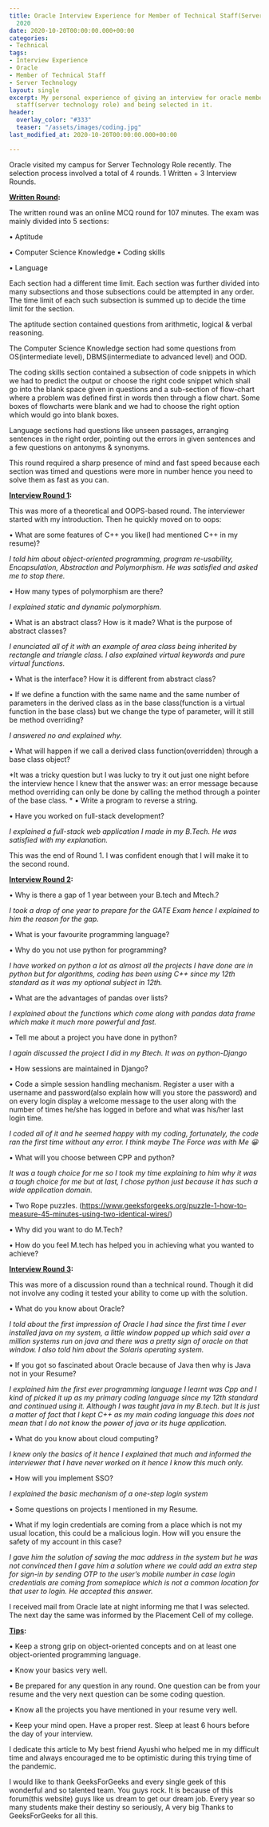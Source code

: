 ```yaml
---
title: Oracle Interview Experience for Member of Technical Staff(Server Technology)
  2020
date: 2020-10-20T00:00:00.000+00:00
categories:
- Technical
tags:
- Interview Experience
- Oracle
- Member of Technical Staff
- Server Technology
layout: single
excerpt: My personal experience of giving an interview for oracle member of technical
  staff(server technology role) and being selected in it.
header:
  overlay_color: "#333"
  teaser: "/assets/images/coding.jpg"
last_modified_at: 2020-10-20T00:00:00.000+00:00

---
```

Oracle visited my campus for Server Technology Role recently. The selection process involved a total of 4 rounds. 1 Written + 3 Interview Rounds.

**<u>Written Round</u>:**

The written round was an online MCQ round for 107 minutes. The exam was mainly divided into 5 sections:

• Aptitude

• Computer Science Knowledge
• Coding skills

• Language

Each section had a different time limit. Each section was further divided into many subsections and those subsections could be attempted in any order. The time limit of each such subsection is summed up to decide the time limit for the section.

The aptitude section contained questions from arithmetic, logical & verbal reasoning.

The Computer Science Knowledge section had some questions from OS(intermediate level), DBMS(intermediate to advanced level) and OOD.

The coding skills section contained a subsection of code snippets in which we had to predict the output or choose the right code snippet which shall go into the blank space given in questions and a sub-section of flow-chart where a problem was defined first in words then through a flow chart. Some boxes of flowcharts were blank and we had to choose the right option which would go into blank boxes.

Language sections had questions like unseen passages, arranging sentences in the right order, pointing out the errors in given sentences and a few questions on antonyms & synonyms.

This round required a sharp presence of mind and fast speed because each section was timed and questions were more in number hence you need to solve them as fast as you can.

**<u>Interview Round 1</u>:**

This was more of a theoretical and OOPS-based round. The interviewer started with my introduction. Then he quickly moved on to oops:

• What are some features of C++ you like(I had mentioned C++ in my resume)?

_I told him about object-oriented programming, program re-usability, Encapsulation, Abstraction and Polymorphism. He was satisfied and asked me to stop there._

• How many types of polymorphism are there?

_I explained static and dynamic polymorphism._

• What is an abstract class? How is it made? What is the purpose of abstract classes?

_I enunciated all of it with an example of area class being inherited by rectangle and triangle class. I also explained virtual keywords and pure virtual functions._

• What is the interface? How it is different from abstract class?

• If we define a function with the same name and the same number of parameters in the derived class as in the base class(function is a virtual function in the base class) but we change the type of parameter, will it still be method overriding?

_I answered no and explained why._

• What will happen if we call a derived class function(overridden) through a base class object?

\*It was a tricky question but I was lucky to try it out just one night before the interview hence I knew that the answer was: an error message because method overriding can only be done by calling the method through a pointer of the base class. * • Write a program to reverse a string.

• Have you worked on full-stack development?

_I explained a full-stack web application I made in my B.Tech. He was satisfied with my explanation._

This was the end of Round 1. I was confident enough that I will make it to the second round.

**<u>Interview Round 2</u>:**

• Why is there a gap of 1 year between your B.tech and Mtech.?

_I took a drop of one year to prepare for the GATE Exam hence I explained to him the reason for the gap._

• What is your favourite programming language?

• Why do you not use python for programming?

_I have worked on python a lot as almost all the projects I have done are in python but for algorithms, coding has been using C++ since my 12th standard as it was my optional subject in 12th._

• What are the advantages of pandas over lists?

_I explained about the functions which come along with pandas data frame which make it much more powerful and fast._

• Tell me about a project you have done in python?

_I again discussed the project I did in my Btech. It was on python-Django_

• How sessions are maintained in Django?

• Code a simple session handling mechanism. Register a user with a username and password(also explain how will you store the password) and on every login display a welcome message to the user along with the number of times he/she has logged in before and what was his/her last login time.

_I coded all of it and he seemed happy with my coding, fortunately, the code ran the first time without any error. I think maybe The Force was with Me :grinning:_

• What will you choose between CPP and python?

_It was a tough choice for me so I took my time explaining to him why it was a tough choice for me but at last, I chose python just because it has such a wide application domain._

• Two Rope puzzles. (https://www.geeksforgeeks.org/puzzle-1-how-to-measure-45-minutes-using-two-identical-wires/)

• Why did you want to do M.Tech?

• How do you feel M.tech has helped you in achieving what you wanted to achieve?

**<u>Interview Round 3</u>:**

This was more of a discussion round than a technical round. Though it did not involve any coding it tested your ability to come up with the solution.

• What do you know about Oracle?

_I told about the first impression of Oracle I had since the first time I ever installed java on my system, a little window popped up which said over a million systems run on java and there was a pretty sign of oracle on that window. I also told him about the  Solaris operating system._

• If you got so fascinated about Oracle because of Java then why is Java not in your Resume?

_I explained him the first ever programming language I learnt was Cpp and I kind of picked it up as my primary coding language since my 12th standard and continued using it. Although I was taught java in my B.tech. but It is just a matter of fact that I kept C++ as my main coding language this does not mean that I do not know the power of java or its huge application._

• What do you know about cloud computing?

_I knew only the basics of it hence I explained that much and informed the interviewer that I have never worked on it hence I know this much only._

• How will you implement SSO?

_I explained the basic mechanism of a one-step login system_

• Some questions on projects I mentioned in my Resume.

• What if my login credentials are coming from a place which is not my usual location, this could be a malicious login. How will you ensure the safety of my account in this case?

_I gave him the solution of saving the mac address in the system but he was not convinced then I gave him a solution where we could add an extra step for sign-in by sending OTP to the user’s mobile number in case login credentials are coming from someplace which is not a common location for that user to login. He accepted this answer._

I received mail from Oracle late at night informing me that I was selected. The next day the same was informed by the Placement Cell of my college.

**<u>Tips</u>:**

• Keep a strong grip on object-oriented concepts and on at least one object-oriented programming language.

• Know your basics very well.

• Be prepared for any question in any round. One question can be from your resume and the very next question can be some coding question.

• Know all the projects you have mentioned in your resume very well.

• Keep your mind open. Have a proper rest. Sleep at least 6 hours before the day of your interview.

I dedicate this article to My best friend Ayushi who helped me in my difficult time and always encouraged me to be optimistic during this trying time of the pandemic.

I would like to thank GeeksForGeeks and every single geek of this wonderful and so talented team. You guys rock. It is because of this forum(this website) guys like us dream to get our dream job. Every year so many students make their destiny so seriously, A very big Thanks to GeeksForGeeks for all this.